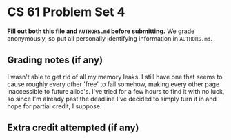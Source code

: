 CS 61 Problem Set 4
===================

**Fill out both this file and `AUTHORS.md` before submitting.** We grade
anonymously, so put all personally identifying information in `AUTHORS.md`.

Grading notes (if any)
----------------------

I wasn't able to get rid of all my memory leaks. I still have one that seems to cause
roughly every other 'free' to fail somehow, making every other page inaccessible to
future alloc's. I've tried for a few hours to find it with no luck, so since I'm already
past the deadline I've decided to simply turn it in and hope for partial credit, I suppose. 

Extra credit attempted (if any)
-------------------------------

